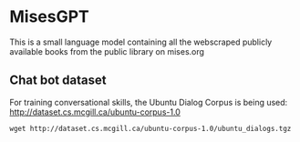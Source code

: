 # MisesGPT
This is a small language model containing all the webscraped publicly available books
from the public library on mises.org

## Chat bot dataset
For training conversational skills, the Ubuntu Dialog Corpus is being used:
http://dataset.cs.mcgill.ca/ubuntu-corpus-1.0

    wget http://dataset.cs.mcgill.ca/ubuntu-corpus-1.0/ubuntu_dialogs.tgz
